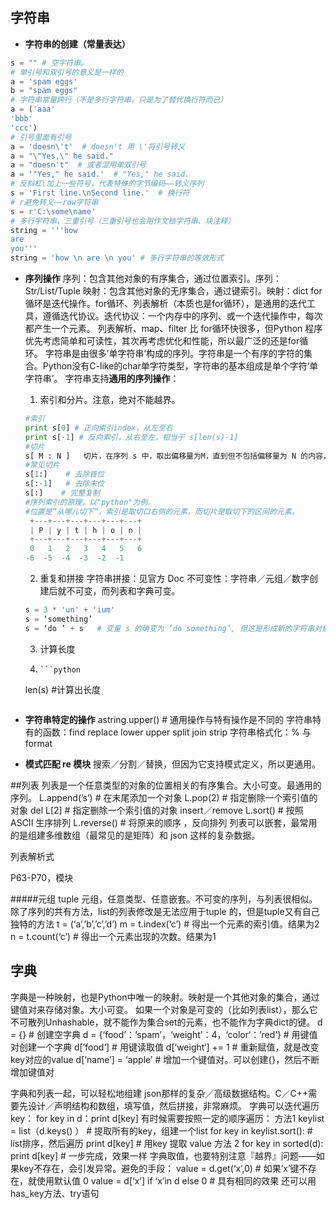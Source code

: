 

## 字符串
- **字符串的创建（常量表达）**
```python
s = "" # 空字符串。
# 单引号和双引号的意义是一样的
a = 'spam eggs'
b = "spam eggs"
# 字符串常量跨行（不是多行字符串，只是为了替代换行符而已）
a = ('aaa'
'bbb'
'ccc')
# 引号里面有引号
a = 'doesn\'t'  # doesn't 用 \'将引号转义
a = "\"Yes,\" he said."
a = "doesn't"  # 或者混用单双引号
a = '"Yes," he said.'  # "Yes," he said.
# 反斜杠\加上一些符号，代表特殊的字节编码——转义序列
s = 'First line.\nSecond line.'  # 换行符
# r避免转义——row字符串
s = r'C:\some\name'
# 多行字符串，三重引号（三重引号也会用作文档字符串、块注释）
string = '''how
are
you'''
string = 'how \n are \n you' # 多行字符串的等效形式
```

- **序列操作**
序列：包含其他对象的有序集合，通过位置索引。序列：Str/List/Tuple
映射：包含其他对象的无序集合，通过键索引。映射：dict
for循环是迭代操作。for循环、列表解析（本质也是for循环），是通用的迭代工具，遵循迭代协议。迭代协议：一个内存中的序列、或一个迭代操作中，每次都产生一个元素。
列表解析、map、filter 比 for循环快很多，但Python 程序优先考虑简单和可读性，其次再考虑优化和性能，所以最广泛的还是for循环。
字符串是由很多’单字符串’构成的序列。字符串是一个有序的字符的集合。Python没有C-like的char单字符类型，字符串的基本组成是单个字符‘单字符串’。
字符串支持**通用的序列操作**：
    1. 索引和分片。注意，绝对不能越界。
    ```python
    #索引
    print s[0] # 正向索引index，从左至右
    print s[-1] # 反向索引，从右至左，相当于 s[len(s)-1]
    #切片
    s[ M : N ]   切片，在序列 s 中，取出偏移量为M，直到但不包括偏移量为 N 的内容，最后得到一个新对象。
    #常见切片
    s[1:]    # 去除首位
    s[:-1]   # 去除末位
    s[:]    # 完整复制
    #序列索引的原理，以"python"为例。
    #位置是“从哪儿切下”，索引是取切口右侧的元素，而切片是取切下的区间的元素。
     +---+---+---+---+---+---+
     | P | y | t | h | o | n |
     +---+---+---+---+---+---+
     0   1   2   3   4   5   6
    -6  -5  -4  -3  -2  -1
    ```
    2. 重复和拼接
    字符串拼接：见官方 Doc
	不可变性：字符串／元组／数字创建后就不可变，而列表和字典可变。
    ```python
    s = 3 * 'un' + 'ium'
    s = ‘something’
	s = ‘do ’ + s   # 变量 s 的确变为 ‘do something’, 但这是形成新的字符串对象，引用赋予变量s
    ```
	3. 计算长度
	4.     ```python
    len(s) #计算出长度
    ```

- **字符串特定的操作**
astring.upper()   # 通用操作与特有操作是不同的
字符串特有的函数：find  replace lower upper split join strip
字符串格式化：% 与 format

- **模式匹配 re 模块**
搜索／分割／替换，但因为它支持模式定义，所以更通用。

##列表
列表是一个任意类型的对象的位置相关的有序集合。大小可变。最通用的序列。
L.append(’s’)  # 在末尾添加一个对象
L.pop(2)  # 指定删除一个索引值的对象
del L[2]  # 指定删除一个索引值的对象
insert／remove
L.sort()  # 按照 ASCII 生序排列
L.reverse()  # 将原来的顺序 ，反向排列
列表可以嵌套，最常用的是组建多维数组（最常见的是矩阵）和 json 这样的复杂数据。

列表解析式


P63-P70，模块


#####元组 tuple
元组，任意类型、任意嵌套。不可变的序列，与列表很相似。
除了序列的共有方法，list的列表修改是无法应用于tuple 的，但是tuple又有自己独特的方法
	t =  (‘a’,’b’,’c’,’d’)
	m = t.index(‘c’)  # 得出一个元素的索引值。结果为2
	n = t.count(‘c’)  # 得出一个元素出现的次数。结果为1

## 字典
字典是一种映射，也是Python中唯一的映射。映射是一个其他对象的集合，通过键值对来存储对象。大小可变。
如果一个对象是可变的（比如列表list），那么它不可散列Unhashable，就不能作为集合set的元素，也不能作为字典dict的键。
d = {}  # 创建空字典
d = {‘food’：‘spam’，‘weight’：4，‘color‘：’red‘}  # 用键值对创建一个字典
d[’food‘]  # 用键读取值
d[’weight‘] += 1  # 重新赋值，就是改变key对应的value
d[‘name’] = ‘apple’  # 增加一个键值对。可以创建{}，然后不断增加键值对

字典和列表一起，可以轻松地组建 json那样的复杂／高级数据结构。C／C++需要先设计／声明结构和数组，填写值，然后拼接，非常麻烦。
字典可以迭代遍历key：  for key in d：print d[key]
有时候需要按照一定的顺序遍历：
方法1
	keylist = list（d.keys() ）   # 提取所有的key，组建一个list
	for key in keylist.sort():     # list排序，然后遍历
		print d[key]            # 用key 提取 value
方法 2  for key in sorted(d): print d[key]    # 一步完成，效果一样
字典取值，也要特别注意『越界』问题——如果key不存在，会引发异常。避免的手段：
	value = d.get(‘x’,0)   # 如果’x’键不存在，就使用默认值 0
	value = d[‘x’] if ‘x’in d else 0 # 具有相同的效果
	还可以用has_key方法、try语句

